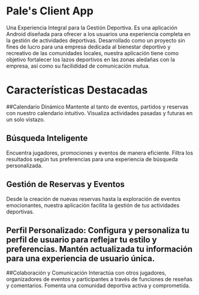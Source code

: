 # Pale's Client App 
Una Experiencia Integral para la Gestión Deportiva. Es una aplicación Android diseñada para ofrecer a los usuarios una experiencia completa en la gestión de actividades deportivas. Desarrollado como un proyecto sin fines de lucro para una empresa dedicada al bienestar deportivo y recreativo de las comunidades locales, nuestra aplicación tiene como objetivo fortalecer los lazos deportivos en las zonas aledañas con la empresa, así como su facilididad de comunicación mutua.

# Características Destacadas
##Calendario Dinámico 
Mantente al tanto de eventos, partidos y reservas con nuestro calendario intuitivo. Visualiza actividades pasadas y futuras en un solo vistazo.

## Búsqueda Inteligente 
Encuentra jugadores, promociones y eventos de manera eficiente. Filtra los resultados según tus preferencias para una experiencia de búsqueda personalizada.

## Gestión de Reservas y Eventos 
Desde la creación de nuevas reservas hasta la exploración de eventos emocionantes, nuestra aplicación facilita la gestión de tus actividades deportivas.

## Perfil Personalizado: Configura y personaliza tu perfil de usuario para reflejar tu estilo y preferencias. Mantén actualizada tu información para una experiencia de usuario única.

##Colaboración y Comunicación 
Interactúa con otros jugadores, organizadores de eventos y participantes a través de funciones de reseñas y comentarios. Fomenta una comunidad deportiva activa y comprometida.
